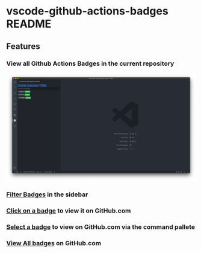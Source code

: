# vscode-github-actions-badges README

<!-- This is the README for your extension "vscode-github-actions-badges". After writing up a brief description, we recommend including the following sections. -->

## Features

### View all Github Actions Badges in the current repository

![sidebar](media/sidebar.png)

### [Filter Badges](images/filter-badges.mov) in the sidebar

<!-- [![filter-badges](images/filter-badges.gif)](images/filter-badges.gif) -->

### [Click on a badge](images/click-badge.mov) to view it on GitHub.com

<!-- [![click-badge](images/click-badge.gif)](images/click-badge.gif) -->

### [Select a badge](images/select-badge.mov) to view on GitHub.com via the command pallete

<!-- [![select-badge](images/select-badge.gif)](images/select-badge.gif) -->

### [View All badges](images/all-badges.mov) on GitHub.com

<!-- [![all-badges](images/all-badges.gif)](images/all-badges.gif) -->

<!-- > Tip: Many popular extensions utilize animations. This is an excellent way to show off your extension! We recommend short, focused animations that are easy to follow. -->

<!-- ## Requirements

If you have any requirements or dependencies, add a section describing those and how to install and configure them. -->

<!-- ## Extension Settings

Include if your extension adds any VS Code settings through the `contributes.configuration` extension point.

For example:

This extension contributes the following settings:

- `myExtension.enable`: enable/disable this extension
- `myExtension.thing`: set to `blah` to do something -->

<!-- ## Known Issues

Calling out known issues can help limit users opening duplicate issues against your extension. -->

<!-- ## Release Notes

Users appreciate release notes as you update your extension.

### 1.0.0

Initial release of ...

### 1.0.1

Fixed issue #.

### 1.1.0

Added features X, Y, and Z.

--- -->

<!-- ## Following extension guidelines

Ensure that you've read through the extensions guidelines and follow the best practices for creating your extension.

- [Extension Guidelines](https://code.visualstudio.com/api/references/extension-guidelines) -->
